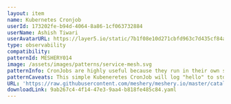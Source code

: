 ```yaml
---
layout: item
name: Kubernetes Cronjob
userId: 173202fe-b94d-4064-8a86-1cf063732884
userName: Ashish Tiwari
userAvatarURL: https://layer5.io/static/7b1f08e10d271cbfd963c7d435cf84ac/416c3/ashish-tiwari.webp
type: observability
compatibility: 
patternId: MESHERY014
image: /assets/images/patterns/service-mesh.svg
patternInfo: CronJobs are highly useful because they run in their own separate containers, letting you run an operation in the exact containers you need. This allows you to lock each CronJob to a specific version of a container, update each cron individually, and customize it with any specific dependencies it needs.
patternCaveats: This simple Kubeneretes CronJob will log "hello" to stdout every 10 seconds or so.
URL: 'https://raw.githubusercontent.com/meshery/meshery.io/master/catalog/9ab267c4-4f14-47e3-9aa4-b818fe485c84.yaml'
downloadLink: 9ab267c4-4f14-47e3-9aa4-b818fe485c84.yaml
---
```

